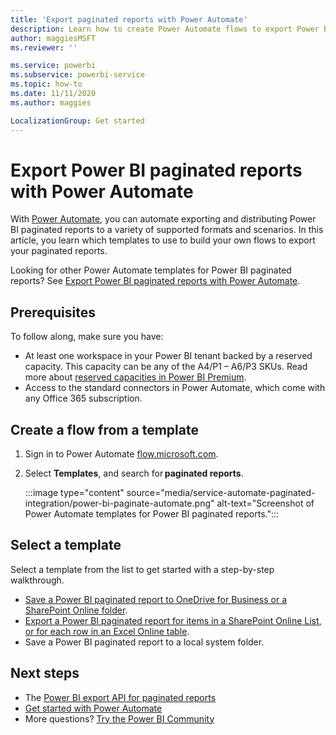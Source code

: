 ```yaml
---
title: 'Export paginated reports with Power Automate'
description: Learn how to create Power Automate flows to export Power BI paginated reports.
author: maggiesMSFT
ms.reviewer: ''

ms.service: powerbi
ms.subservice: powerbi-service
ms.topic: how-to
ms.date: 11/11/2020
ms.author: maggies

LocalizationGroup: Get started
---
```

# Export Power BI paginated reports with Power Automate

With [Power Automate](/power-automate/getting-started), you can automate exporting and distributing Power BI paginated reports to a variety of supported formats and scenarios. In this article, you learn which templates to use to build your own flows to export your paginated reports.  

Looking for other Power Automate templates for Power BI paginated reports? See [Export Power BI paginated reports with Power Automate](service-automate-paginated-integration.md).

## Prerequisites  

To follow along, make sure you have:

- At least one workspace in your Power BI tenant backed by a reserved capacity. This capacity can be any of the A4/P1 – A6/P3 SKUs. Read more about [reserved capacities in Power BI Premium](../admin/service-premium-what-is.md).
- Access to the standard connectors in Power Automate, which come with any Office 365 subscription.

## Create a flow from a template 

1. Sign in to Power Automate [flow.microsoft.com](https://flow.microsoft.com/). 
1. Select **Templates**, and search for **paginated reports**. 

    :::image type="content" source="media/service-automate-paginated-integration/power-bi-paginate-automate.png" alt-text="Screenshot of Power Automate templates for Power BI paginated reports.":::

## Select a template 

Select a template from the list to get started with a step-by-step walkthrough.  

- [Save a Power BI paginated report to OneDrive for Business or a SharePoint Online folder](service-automate-paginated-onedrive-sharepoint.md).  
- [Export a Power BI paginated report for items in a SharePoint Online List, or for each row in an Excel Online table](service-automate-paginated-excel-sharepoint-list.md).
- Save a Power BI paginated report to a local system folder.

## Next steps

- The [Power BI export API for paginated reports](../developer/embedded/export-paginated-report.md)
- [Get started with Power Automate](/power-automate/getting-started/)
- More questions? [Try the Power BI Community](https://community.powerbi.com/)